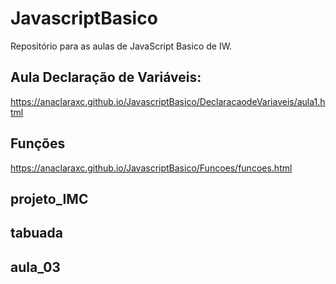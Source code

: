 # JavascriptBasico
Repositório para as aulas de JavaScript Basico de IW.

## Aula Declaração de Variáveis:
https://anaclaraxc.github.io/JavascriptBasico/DeclaracaodeVariaveis/aula1.html

## Funções
https://anaclaraxc.github.io/JavascriptBasico/Funcoes/funcoes.html

## projeto_IMC 

## tabuada

## aula_03
